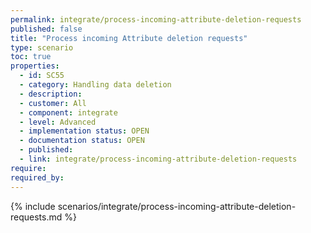 ```yaml
---
permalink: integrate/process-incoming-attribute-deletion-requests
published: false
title: "Process incoming Attribute deletion requests"
type: scenario
toc: true
properties:
  - id: SC55
  - category: Handling data deletion
  - description:
  - customer: All
  - component: integrate
  - level: Advanced
  - implementation status: OPEN
  - documentation status: OPEN
  - published:
  - link: integrate/process-incoming-attribute-deletion-requests
require:
required_by:
---
```


{% include scenarios/integrate/process-incoming-attribute-deletion-requests.md %}
